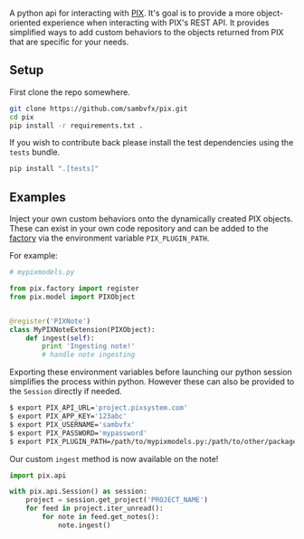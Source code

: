 A python api for interacting with [PIX](www.pixsystem.com/). It's goal is to provide a more object-oriented experience when interacting with PIX's REST API. It provides simplified ways to add custom behaviors to the objects returned from PIX that are specific for your needs.


Setup
-----
First clone the repo somewhere.

```bash
git clone https://github.com/sambvfx/pix.git
cd pix
pip install -r requirements.txt .
```

If you wish to contribute back please install the test dependencies using the `tests` bundle.

```bash
pip install ".[tests]"
```



Examples
--------

Inject your own custom behaviors onto the dynamically created PIX objects. These can exist in your own code repository and can be added to the [factory](https://github.com/sambvfx/pix/blob/master/pix/factory.py) via the environment variable `PIX_PLUGIN_PATH`.

For example:

```python
# mypixmodels.py

from pix.factory import register
from pix.model import PIXObject


@register('PIXNote')
class MyPIXNoteExtension(PIXObject):
    def ingest(self):
        print 'Ingesting note!'
        # handle note ingesting

```

Exporting these environment variables before launching our python session simplifies the process within python. However these can also be provided to the `Session` directly if needed.

```bash
$ export PIX_API_URL='project.pixsystem.com'
$ export PIX_APP_KEY='123abc'
$ export PIX_USERNAME='sambvfx'
$ export PIX_PASSWORD='mypassword'
$ export PIX_PLUGIN_PATH=/path/to/mypixmodels.py:/path/to/other/package
```

Our custom `ingest` method is now available on the note!

```python
import pix.api

with pix.api.Session() as session:
    project = session.get_project('PROJECT_NAME')
    for feed in project.iter_unread():
        for note in feed.get_notes():
            note.ingest()
```
